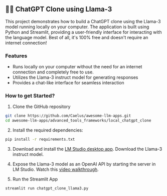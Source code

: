 ## 🦙💬 ChatGPT Clone using Llama-3
This project demonstrates how to build a ChatGPT clone using the Llama-3 model running locally on your computer. The application is built using Python and Streamlit, providing a user-friendly interface for interacting with the language model. Best of all, it's 100% free and doesn't require an internet connection!

### Features
- Runs locally on your computer without the need for an internet connection and completely free to use.
- Utilizes the Llama-3 instruct model for generating responses
- Provides a chat-like interface for seamless interaction

### How to get Started?

1. Clone the GitHub repository

```bash
git clone https://github.com/Caelus/awesome-llm-apps.git
cd awesome-llm-apps/advanced_tools_frameworks/local_chatgpt_clone
```
2. Install the required dependencies:

```bash
pip install -r requirements.txt
```
3. Download and install the [LM Studio desktop app](https://lmstudio.ai/). Download the Llama-3 instruct model.

4. Expose the Llama-3 model as an OpenAI API by starting the server in LM Studio. Watch this [video walkthrough](https://x.com/CaelusAI/status/1783715814790549683).

5. Run the Streamlit App
```bash
streamlit run chatgpt_clone_llama3.py
```

